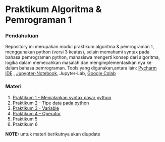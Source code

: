 # Praktikum Algoritma & Pemrograman 1

### Pendahuluan
Repository ini merupakan modul praktikum algoritma & pemrograman 1, menggunakan python (versi 3 keatas), selain memahami syntax pada bahasa pemrograman python, mahasiswa mengerti konsep dari algoritma, logika dalam memecahkan masalah dan mengimplementasikan nya ke dalam bahasa pemrograman. Tools yang digunakan,antara lain: [Pycharm IDE](https://www.jetbrains.com/pycharm/)
, [Jupypter-Notebook](https://jupyter.org/), Jupyter-Lab, [Google Colab](colab.research.google.com)

### Materi
1. [Praktikum 1 - Menjalankan syntax dasar python](https://github.com/twseptian/prakalpro1/blob/master/prak-1-menjalankan-python.ipynb)
2. [Praktikum 2 - Tipe data pada python](https://github.com/twseptian/prakalpro1/blob/master/prak-2-tipe-data.ipynb)
3. [Praktikum 3 - Variable](https://github.com/twseptian/prakalpro1/blob/master/prak-3-variable.ipynb)
4. [Praktikum 4 - Operator](https://github.com/twseptian/prakalpro1/blob/master/prak-4-operator.ipynb)
5. Praktikum 5
6. Praktikum 6


**NOTE:** untuk materi berikutnya akan diupdate

